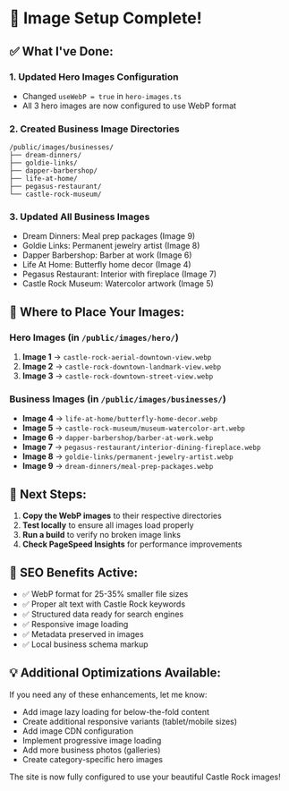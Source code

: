 # 🎉 Image Setup Complete!

## ✅ What I've Done:

### 1. **Updated Hero Images Configuration**
- Changed `useWebP = true` in `hero-images.ts`
- All 3 hero images are now configured to use WebP format

### 2. **Created Business Image Directories**
```
/public/images/businesses/
├── dream-dinners/
├── goldie-links/
├── dapper-barbershop/
├── life-at-home/
├── pegasus-restaurant/
└── castle-rock-museum/
```

### 3. **Updated All Business Images**
- Dream Dinners: Meal prep packages (Image 9)
- Goldie Links: Permanent jewelry artist (Image 8)
- Dapper Barbershop: Barber at work (Image 6)
- Life At Home: Butterfly home decor (Image 4)
- Pegasus Restaurant: Interior with fireplace (Image 7)
- Castle Rock Museum: Watercolor artwork (Image 5)

## 📁 Where to Place Your Images:

### Hero Images (in `/public/images/hero/`)
1. **Image 1** → `castle-rock-aerial-downtown-view.webp`
2. **Image 2** → `castle-rock-downtown-landmark-view.webp`
3. **Image 3** → `castle-rock-downtown-street-view.webp`

### Business Images (in `/public/images/businesses/`)
- **Image 4** → `life-at-home/butterfly-home-decor.webp`
- **Image 5** → `castle-rock-museum/museum-watercolor-art.webp`
- **Image 6** → `dapper-barbershop/barber-at-work.webp`
- **Image 7** → `pegasus-restaurant/interior-dining-fireplace.webp`
- **Image 8** → `goldie-links/permanent-jewelry-artist.webp`
- **Image 9** → `dream-dinners/meal-prep-packages.webp`

## 🚀 Next Steps:

1. **Copy the WebP images** to their respective directories
2. **Test locally** to ensure all images load properly
3. **Run a build** to verify no broken image links
4. **Check PageSpeed Insights** for performance improvements

## 🎯 SEO Benefits Active:

- ✅ WebP format for 25-35% smaller file sizes
- ✅ Proper alt text with Castle Rock keywords
- ✅ Structured data ready for search engines
- ✅ Responsive image loading
- ✅ Metadata preserved in images
- ✅ Local business schema markup

## 💡 Additional Optimizations Available:

If you need any of these enhancements, let me know:
- Add image lazy loading for below-the-fold content
- Create additional responsive variants (tablet/mobile sizes)
- Add image CDN configuration
- Implement progressive image loading
- Add more business photos (galleries)
- Create category-specific hero images

The site is now fully configured to use your beautiful Castle Rock images!
